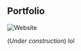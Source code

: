 ## Portfolio
![Website](https://img.shields.io/website/https/shavitborisov.github.io.svg?up_message=online)

(_Under construction_)
lol